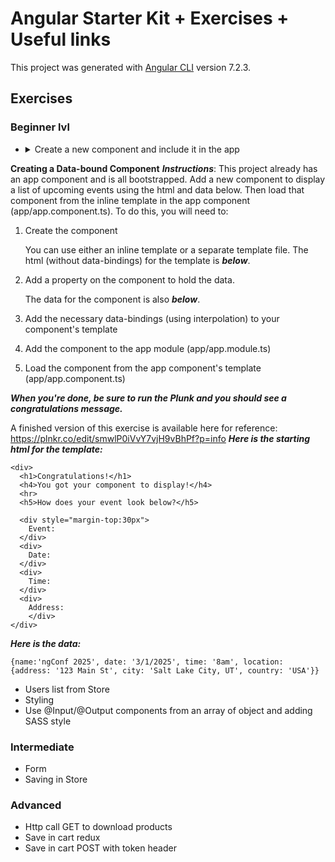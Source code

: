 # Angular Starter Kit + Exercises + Useful links

This project was generated with [Angular CLI](https://github.com/angular/angular-cli) version 7.2.3.

## Exercises 
### Beginner lvl
  - <details><summary>Create a new component and include it in the app</summary>
   
  **Creating a Data-bound Component**
  **_Instructions_**: This project already has an app component and is all bootstrapped. Add a new 
  component to display a list of upcoming events using the html and data below. Then load that 
  component from the inline template in the app component (app/app.component.ts). To do this, 
  you will need to:

  1. Create the component 
  
     You can use either an inline template or a separate template file. The html (without 
     data-bindings) for the template is **_below_**.
     
  1. Add a property on the component to hold the data. 
  
     The data for the component is also **_below_**.
  
  1. Add the necessary data-bindings (using interpolation) to your component's template
  
  1. Add the component to the app module (app/app.module.ts)
  
  1. Load the component from the app component's template (app/app.component.ts)

  **_When you're done, be sure to run the Plunk and you should see a congratulations message._**
  
  A finished version of this exercise is available here for reference: https://plnkr.co/edit/smwlP0iVvY7vjH9vBhPf?p=info
  **_Here is the starting html for the template:_**
  ```
  <div>
    <h1>Congratulations!</h1>
    <h4>You got your component to display!</h4>
    <hr>
    <h5>How does your event look below?</h5>
    
    <div style="margin-top:30px">
      Event:
    </div>
    <div>
      Date:
    </div>
    <div>
      Time:
    </div>
    <div>
      Address:
      </div>
  </div>
  ```
  
  **_Here is the data:_**
  ```
  {name:'ngConf 2025', date: '3/1/2025', time: '8am', location: {address: '123 Main St', city: 'Salt Lake City, UT', country: 'USA'}}
  ```
</details>


 - Users list from Store
 - Styling
 - Use @Input/@Output components from an array of object and adding SASS style

### Intermediate
 - Form
 - Saving in Store


### Advanced

 - Http call GET to download products
 - Save in cart redux
 - Save in cart POST with token header
